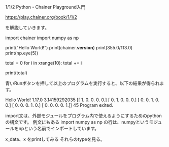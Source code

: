 1/1/2 Python・Chainer Playground入門


https://play.chainer.org/book/1/1/2


を解説していきます。


import chainer
import numpy as np


print("Hello World!")
print(chainer.__version__)
print(355.0/113.0)
print(np.eye(5))


total = 0
for i in xrange(10):
    total += i


print(total)


青いRunボタンを押して以上のプログラムを実行すると、以下の結果が得られます。


Hello World!
1.17.0
3.14159292035
[[ 1.  0.  0.  0.  0.]
[ 0.  1.  0.  0.  0.]
[ 0.  0.  1.  0.  0.]
[ 0.  0.  0.  1.  0.]
[ 0.  0.  0.  0.  1.]]
45
Program exited.


import文は、外部モジュールをプログラム内で使えるようにするためのpythonの構文です。
例文にもある
import numpy as np
の行は、numpyというモジュールをnpという名前でインポートしています。








x_data、x をprintしてみる
それらのtypeを見る。


